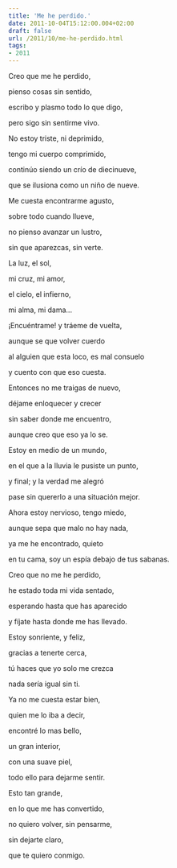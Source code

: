 ```yaml
---
title: 'Me he perdido.'
date: 2011-10-04T15:12:00.004+02:00
draft: false
url: /2011/10/me-he-perdido.html
tags: 
- 2011
---
```


Creo que me he perdido,  
  
pienso cosas sin sentido,  
  
escribo y plasmo todo lo que digo,  
  
pero sigo sin sentirme vivo.  
  
  
No estoy triste, ni deprimido,  
  
tengo mi cuerpo comprimido,  
  
continúo siendo un crío de diecinueve,  
  
que se ilusiona como un niño de nueve.  
  
  
Me cuesta encontrarme agusto,  
  
sobre todo cuando llueve,  
  
no pienso avanzar un lustro,  
  
sin que aparezcas, sin verte.  
  
  
La luz, el sol,  
  
mi cruz, mi amor,  
  
el cielo, el infierno,  
  
mi alma, mi dama...  
  
  
¡Encuéntrame! y tráeme de vuelta,  
  
aunque se que volver cuerdo  
  
al alguien que esta loco, es mal consuelo  
  
y cuento con que eso cuesta.  
  
  
Entonces no me traigas de nuevo,  
  
déjame enloquecer y crecer  
  
sin saber donde me encuentro,  
  
aunque creo que eso ya lo se.  
  
  
Estoy en medio de un mundo,  
  
en el que a la lluvia le pusiste un punto,  
  
y final; y la verdad me alegró  
  
pase sin quererlo a una situación mejor.  
  
  
Ahora estoy nervioso, tengo miedo,  
  
aunque sepa que malo no hay nada,  
  
ya me he encontrado, quieto  
  
en tu cama, soy un espía debajo de tus sabanas.  
  
  
Creo que no me he perdido,  
  
he estado toda mi vida sentado,  
  
esperando hasta que has aparecido  
  
y fíjate hasta donde me has llevado.  
  
  
Estoy sonriente, y feliz,  
  
gracias a tenerte cerca,  
  
tú haces que yo solo me crezca  
  
nada sería igual sin ti.  
  
  
Ya no me cuesta estar bien,  
  
quien me lo iba a decir,  
  
encontré lo mas bello,  
  
un gran interior,  
  
con una suave piel,  
  
todo ello para dejarme sentir.  
  
  
Esto tan grande,  
  
en lo que me has convertido,  
  
no quiero volver, sin pensarme,  
  
sin dejarte claro,  
  
que te quiero conmigo.